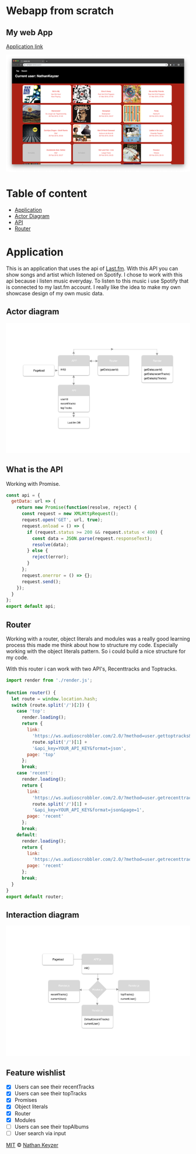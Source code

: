 # Webapp from scratch

## My web App

[Application link](https://nathankeyzer.github.io/web-app-from-scratch-18-19/week1/)

![Application](https://github.com/NathanKeyzer/web-app-from-scratch-18-19/blob/master/week1/public/img/application.png?raw=true)

# Table of content

- [Application](application)
- [Actor Diagram](actordiagram)
- [API](whatistheapi)
- [Router](router)

# Application

This is an application that uses the api of [Last.fm](https://www.last.fm/api). With this API you can show songs and artist which listened on Spotify. I chose to work with this api because i listen music everyday. To listen to this music i use Spotify that is connected to my last.fm account. I really like the idea to make my own showcase design of my own music data.

## Actor diagram

![Actor Diagram](https://github.com/NathanKeyzer/web-app-from-scratch-18-19/blob/master/week1/public/img/actordiagram.png?raw=true)

## What is the API

Working with Promise.

```javascript
const api = {
  getData: url => {
    return new Promise(function(resolve, reject) {
      const request = new XMLHttpRequest();
      request.open('GET', url, true);
      request.onload = () => {
        if (request.status >= 200 && request.status < 400) {
          const data = JSON.parse(request.responseText);
          resolve(data);
        } else {
          reject(error);
        }
      };
      request.onerror = () => {};
      request.send();
    });
  }
};
export default api;
```

## Router

Working with a router, object literals and modules was a really good learning process this made me think about how to structure my code. Especially working with the object literals pattern. So i could build a nice structure for my code.

With this router i can work with two API's, Recenttracks and Toptracks.

```javascript
import render from './render.js';

function router() {
  let route = window.location.hash;
  switch (route.split('/')[2]) {
    case 'top':
      render.loading();
      return {
        link:
          'https://ws.audioscrobbler.com/2.0/?method=user.gettoptracks&user=' +
          route.split('/')[1] +
          '&api_key=YOUR_API_KEY&format=json',
        page: 'top'
      };
      break;
    case 'recent':
      render.loading();
      return {
        link:
          'https://ws.audioscrobbler.com/2.0/?method=user.getrecenttracks&user=' +
          route.split('/')[1] +
          '&api_key=YOUR_API_KEY&format=json&page=1',
        page: 'recent'
      };
      break;
    default:
      render.loading();
      return {
        link:
          'https://ws.audioscrobbler.com/2.0/?method=user.getrecenttracks&user=YOUR_USERNAME&api_key=YOUR_API_KEY&format=json&page=1',
        page: 'recent'
      };
      break;
  }
}
export default router;
```

## Interaction diagram

![Interaction Diagram](https://github.com/NathanKeyzer/web-app-from-scratch-18-19/blob/master/week1/public/img/interaction.png?raw=true)

## Feature wishlist

- [x] Users can see their recentTracks
- [x] Users can see their topTracks
- [x] Promises
- [x] Object literals
- [x] Router
- [x] Modules
- [ ] Users can see their topAlbums
- [ ] User search via input

[MIT](LICENCE) © [Nathan Keyzer](https://nathankeyzer.nl)
